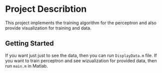 # Project Describtion

This project implements the training algorithm for the perceptron and also provide visualization for training and data.

## Getting Started

If you want just just to see the data, then you can run `DisplayData.m` file. If you want to train perceptron and see wizualization for provided data, then run `main.m` in Matlab.
